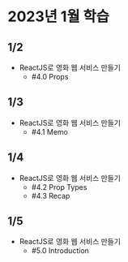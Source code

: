 # 2023년 1월 학습

## 1/2

- ReactJS로 영화 웹 서비스 만들기
  - #4.0 Props

## 1/3

- ReactJS로 영화 웹 서비스 만들기
  - #4.1 Memo

## 1/4

- ReactJS로 영화 웹 서비스 만들기
  - #4.2 Prop Types
  - #4.3 Recap

## 1/5

- ReactJS로 영화 웹 서비스 만들기
  - #5.0 Introduction
